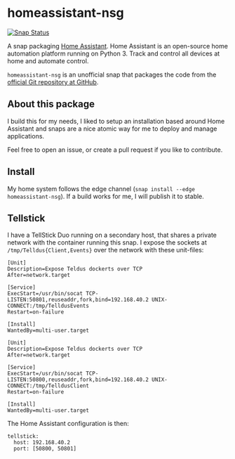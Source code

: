 # homeassistant-nsg
[![Snap Status](https://build.snapcraft.io/badge/nsg/homeassistant-snap.svg)](https://build.snapcraft.io/user/nsg/homeassistant-snap)

A snap packaging [Home Assistant](https://home-assistant.io). Home Assistant is an open-source home automation platform running on Python 3. Track and control all devices at home and automate control.

`homeassistant-nsg` is an unofficial snap that packages the code from the [official Git repository at GitHub](https://github.com/home-assistant/home-assistant).

## About this package

I build this for my needs, I liked to setup an installation based around Home Assistant and snaps are a nice atomic way for me to deploy and manage applications.

Feel free to open an issue, or create a pull request if you like to contribute.

## Install

My home system follows the edge channel (`snap install --edge homeassistant-nsg`). If a
build works for me, I will publish it to stable.

## Tellstick

I have a TellStick Duo running on a secondary host, that shares a private network with
the container running this snap. I expose the sockets at `/tmp/Telldus{Client,Events}`
over the network with these unit-files:

```
[Unit]
Description=Expose Teldus dockerts over TCP
After=network.target

[Service]
ExecStart=/usr/bin/socat TCP-LISTEN:50801,reuseaddr,fork,bind=192.168.40.2 UNIX-CONNECT:/tmp/TelldusEvents
Restart=on-failure

[Install]
WantedBy=multi-user.target
```

```
[Unit]
Description=Expose Teldus dockerts over TCP
After=network.target

[Service]
ExecStart=/usr/bin/socat TCP-LISTEN:50800,reuseaddr,fork,bind=192.168.40.2 UNIX-CONNECT:/tmp/TelldusClient
Restart=on-failure

[Install]
WantedBy=multi-user.target
```

The Home Assistant configuration is then:

```
tellstick:
  host: 192.168.40.2
  port: [50800, 50801]
```
